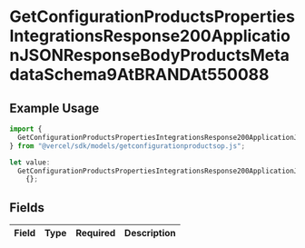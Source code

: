 # GetConfigurationProductsPropertiesIntegrationsResponse200ApplicationJSONResponseBodyProductsMetadataSchema9AtBRANDAt550088

## Example Usage

```typescript
import {
  GetConfigurationProductsPropertiesIntegrationsResponse200ApplicationJSONResponseBodyProductsMetadataSchema9AtBRANDAt550088,
} from "@vercel/sdk/models/getconfigurationproductsop.js";

let value:
  GetConfigurationProductsPropertiesIntegrationsResponse200ApplicationJSONResponseBodyProductsMetadataSchema9AtBRANDAt550088 =
    {};
```

## Fields

| Field       | Type        | Required    | Description |
| ----------- | ----------- | ----------- | ----------- |